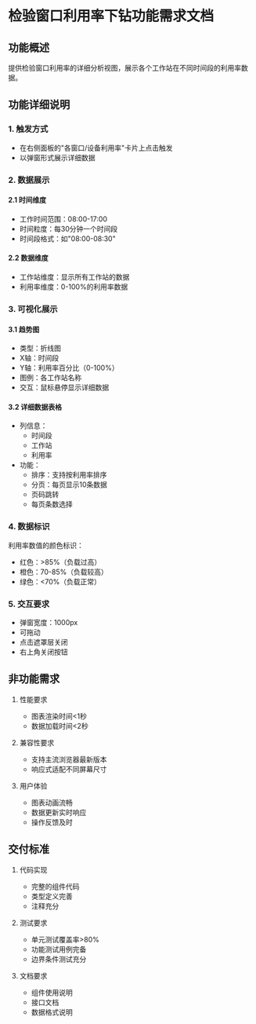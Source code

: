 # 检验窗口利用率下钻功能需求文档

## 功能概述
提供检验窗口利用率的详细分析视图，展示各个工作站在不同时间段的利用率数据。

## 功能详细说明

### 1. 触发方式
- 在右侧面板的"各窗口/设备利用率"卡片上点击触发
- 以弹窗形式展示详细数据

### 2. 数据展示
#### 2.1 时间维度
- 工作时间范围：08:00-17:00
- 时间粒度：每30分钟一个时间段
- 时间段格式：如"08:00-08:30"

#### 2.2 数据维度
- 工作站维度：显示所有工作站的数据
- 利用率维度：0-100%的利用率数据

### 3. 可视化展示
#### 3.1 趋势图
- 类型：折线图
- X轴：时间段
- Y轴：利用率百分比（0-100%）
- 图例：各工作站名称
- 交互：鼠标悬停显示详细数据

#### 3.2 详细数据表格
- 列信息：
  - 时间段
  - 工作站
  - 利用率
- 功能：
  - 排序：支持按利用率排序
  - 分页：每页显示10条数据
  - 页码跳转
  - 每页条数选择

### 4. 数据标识
利用率数值的颜色标识：
- 红色：>85%（负载过高）
- 橙色：70-85%（负载较高）
- 绿色：<70%（负载正常）

### 5. 交互要求
- 弹窗宽度：1000px
- 可拖动
- 点击遮罩层关闭
- 右上角关闭按钮

## 非功能需求
1. 性能要求
   - 图表渲染时间<1秒
   - 数据加载时间<2秒

2. 兼容性要求
   - 支持主流浏览器最新版本
   - 响应式适配不同屏幕尺寸

3. 用户体验
   - 图表动画流畅
   - 数据更新实时响应
   - 操作反馈及时

## 交付标准
1. 代码实现
   - 完整的组件代码
   - 类型定义完善
   - 注释充分

2. 测试要求
   - 单元测试覆盖率>80%
   - 功能测试用例完备
   - 边界条件测试充分

3. 文档要求
   - 组件使用说明
   - 接口文档
   - 数据格式说明 